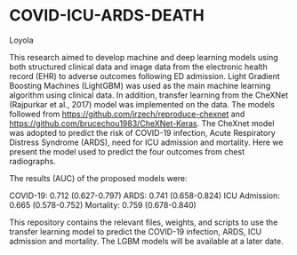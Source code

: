 # COVID-ICU-ARDS-DEATH
Loyola

This research aimed to develop machine and deep learning models using both structured clinical data and image data from the electronic health record (EHR) to adverse outcomes following ED admission.
Light Gradient Boosting Machines (LightGBM) was used as the main machine learning algorithm using clinical data.
In addition, transfer learning from the CheXNet (Rajpurkar et al., 2017) model was implemented on the data. The models followed from https://github.com/jrzech/reproduce-chexnet and https://github.com/brucechou1983/CheXNet-Keras.
The CheXnet model was adopted to predict the risk of COVID-19 infection, Acute Respiratory Distress Syndrome (ARDS), need for ICU admission and mortality. Here we present the model used to predict the four outcomes from chest radiographs.

The results (AUC) of the proposed models were:

COVID-19: 0.712 (0.627-0.797)
ARDS: 0.741 (0.658-0.824)
ICU Admission: 0.665 (0.578-0.752)
Mortality: 0.759 (0.678-0.840)

This repository contains the relevant files, weights, and scripts to use the transfer learning model to predict the COVID-19 infection, ARDS, ICU admission and mortality. The LGBM models will be available at a later date.
